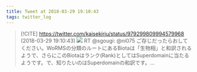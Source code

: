 ```yaml
---
title: Tweet at 2018-03-29 19:10:43
tags: twitter_log
---
```


> [!CITE] https://twitter.com/kaisekiriu/status/979299809994579968 (2018-03-29 19:10:43)
> ![](https://twitter.com/kaisekiriu/status/979299809994579968)
> RT @sgougi: @ni075 ご存じだったらおしてください。WoRMSの分類のルートにあるBiotaは「生物相」と和訳されるようで、さらにこのBiotaはランク(Rank)としてはSuperdomainに当たるようです。で、知りたいのはSuperdomainの和訳です。…

